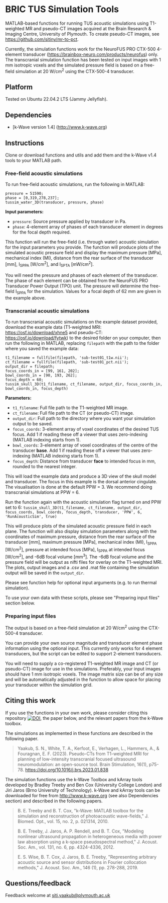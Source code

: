 # BRIC TUS Simulation Tools

MATLAB-based functions for running TUS acoustic simulations using T1-weighted MR and pseudo-CT images acquired at the Brain Research & Imaging Centre, University of Plymouth. To create pseudo-CT images, see https://github.com/sitiny/mr-to-pct.

Currently, the simulation functions work for the NeuroFUS PRO CTX-500 4-element transducer (https://brainbox-neuro.com/products/neurofus) only. The transcranial simulation function has been tested on input images with 1 mm isotropic voxels and the simulated pressure field is based on a free-field simulation at 20 W/cm<sup>2</sup> using the CTX-500-4 transducer. 


## Platform

Tested on Ubuntu 22.04.2 LTS (Jammy Jellyfish).


## Dependencies

* [k-Wave version 1.4] (http://www.k-wave.org)


## Instructions

Clone or download functions and utils and add them and the k-Wave v1.4 tools to your MATLAB path.

### Free-field acoustic simulations
To run free-field acoustic simulations, run the following in MATLAB:
```
pressure = 51590;
phase = [0,319,278,237];
tussim_water_3D(transducer, pressure, phase)
```
**Input parameters:**
* `pressure`: Source pressure applied by transducer in Pa.
* `phase`: 4-element array of phases of each transducer element in degrees for the focal depth required.

This function will run the free-field (i.e. through water) acoustic simulation for the input parameters you provide. The function will produce plots of the simulated acoustic pressure field and display the maximum pressure [MPa], mechanical index (MI), distance from the rear surface of the transducer [mm], I<sub>SPPA</sub> [W/cm<sup>2</sup>], and I<sub>SPTA</sub> [mW/cm<sup>2</sup>]. 

You will need the pressure and phases of each element of the transducer. The phase of each element can be obtained from the NeuroFUS PRO Transducer Power Output (TPO) unit. The pressure will determine the free-field I<sub>SPPA</sub> for the simulation. Values for a focal depth of 62 mm are given in the example above.

### Transcranial acoustic simulations
To run transcranial acoustic simulations on the example dataset provided, download the example data (T1-weighted MRI: https://osf.io/download/xhne5 and pseudo-CT: https://osf.io/download/fytwk) to the desired folder on your computer, then run the following in MATLAB, replacing `filepath` with the path to the folder where you saved the example data:
```
t1_filename = fullfile(filepath, 'sub-test01_t1w.nii');
ct_filename = fullfile(filepath, 'sub-test01_pct.nii');
output_dir = filepath;
focus_coords_in = [99, 161, 202];
bowl_coords_in = [90, 193, 262];
focus_depth = 60;
tussim_skull_3D(t1_filename, ct_filename, output_dir, focus_coords_in, bowl_coords_in, focus_depth)
```
**Parameters:**
* `t1_filename`: Full file path to the T1-weighted MR image.
* `ct_filename`: Full file path to the CT (or pseudo-CT) image.
* `output_dir`: Full path to the directory where you want your simulation output to be saved.
* `focus_coords`: 3-element array of voxel coordinates of the desired TUS focus. Add 1 if reading these off a viewer that uses zero-indexing (MATLAB indexing starts from 1).
* `bowl_coords`: 3-element array of voxel coordinates of the centre of the transducer **base**. Add 1 if reading these off a viewer that uses zero-indexing (MATLAB indexing starts from 1).
* `focus_depth`: Distance from transducer **face** to intended focus in mm, rounded to the nearest integer.

This will load the example data and produce a 3D view of the skull model and transducer. The focus in this example is the dorsal anterior cingulate. The visualisation is done at the default PPW = 3. We recommend doing transcranial simulations at PPW = 6.

Run the function again with the acoustic simulation flag turned on and PPW set to 6:
`tussim_skull_3D(t1_filename, ct_filename, output_dir, focus_coords, bowl_coords, focus_depth, transducer, 'PPW', 6, 'RunAcousticSim', true)`

This will produce plots of the simulated acoustic pressure field in each plane. The function will also display simulation parameters along with the coordinates of maximum pressure, distance from the rear surface of the transducer [mm], maximum pressure [MPa], mechanical index (MI), I<sub>SPPA</sub> [W/cm<sup>2</sup>], pressure at intended focus [MPa], I<sub>SPPA</sub> at intended focus [W/cm<sup>2</sup>], and -6dB focal volume [mm<sup>3</sup>]. The -6dB focal volume and the pressure field will be output as nifti files for overlay on the T1-weighted MRI.
The plots, output images and a .csv and .mat file containing the simulation output will be saved in the `output_dir`.

Please see function help for optional input arguments (e.g. to run thermal simulation).

To use your own data with these scripts, please see "Preparing input files" section below.


### Preparing input files
The output is based on a free-field simulation at 20 W/cm<sup>2</sup> using the CTX-500-4 transducer. 

You can provide your own source magnitude and transducer element phase information using the optional input. This currently only works for 4 element transducers, but the script can be edited to support 2-element transducers.

You will need to supply a co-registered T1-weighted MR image and CT (or pseudo-CT) image for use in the simulations. Preferably, your input images should have 1 mm isotropic voxels. The image matrix size can be of any size and will be automatically adjusted in the function to allow space for placing your transducer within the simulation grid.


## Citing this work

If you use the functions in your own work, please consider citing this repository [![DOI](https://zenodo.org/badge/528941098.svg)](https://zenodo.org/badge/latestdoi/528941098), the paper below, and the relevant papers from the k-Wave toolbox.

The simulations as implemented in these functions are described in the following paper.

>    Yaakub, S. N., White, T. A., Kerfoot, E., Verhagen, L., Hammers, A., & Fouragnan, E. F. (2023). Pseudo-CTs from T1-weighted MRI for planning of low-intensity transcranial focused ultrasound neuromodulation: an open-source tool. Brain Stimulation, 16(1), p75-78. https://doi.org/10.1016/j.brs.2023.01.838

The simulation functions use the k-Wave Toolbox and kArray tools developed by Bradley Treeby and Ben Cox (University College London) and Jiri Jaros (Brno University of Technology). k-Wave and kArray tools can be downloaded for free from http://www.k-wave.org (see also Dependencies section) and described in the following papers. 

> B. E. Treeby and B. T. Cox, "k-Wave: MATLAB toolbox for the simulation and reconstruction of photoacoustic wave-fields," J. Biomed. Opt., vol. 15, no. 2, p. 021314, 2010.
>
> B. E. Treeby, J. Jaros, A. P. Rendell, and B. T. Cox, "Modeling nonlinear ultrasound propagation in heterogeneous media with power law absorption using a k-space pseudospectral method," J. Acoust. Soc. Am., vol. 131, no. 6, pp. 4324-4336, 2012.
>
> E. S. Wise, B. T. Cox, J. Jaros, B. E. Treeby, "Representing arbitrary acoustic source and sensor distributions in Fourier collocation methods," J. Acoust. Soc. Am., 146 (1), pp. 278-288, 2019.


## Questions/feedback
Feedback welcome at siti.yaakub@plymouth.ac.uk
